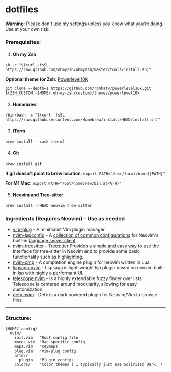 # dotfiles
**Warning**: Please don't use my settings unless you know what you're doing. Use at your own risk!

### Prerequisites:

1. #### Oh my Zsh
```shell
sh -c "$(curl -fsSL https://raw.github.com/ohmyzsh/ohmyzsh/master/tools/install.sh)"
```
**Optional theme for Zsh**: [Powerlevel10k](https://github.com/romkatv/powerlevel10k#installation)
```shell
git clone --depth=1 https://github.com/romkatv/powerlevel10k.git ${ZSH_CUSTOM:-$HOME/.oh-my-zsh/custom}/themes/powerlevel10k
```

2. #### Homebrew
```shell
/bin/bash -c "$(curl -fsSL https://raw.githubusercontent.com/Homebrew/install/HEAD/install.sh)"
```

3. #### iTerm
```shell
brew install --cask iterm2
```

4. #### Git
```shell	
brew install git
```
**If git doesn't point to brew location**: ```export PATH="/usr/local/bin:${PATH}"```


**For M1 Mac**: ```export PATH="/opt/homebrew/bin:${PATH}"```

5. #### Neovim and Tree-sitter
```shell
brew install --HEAD neovim tree-sitter
```

### Ingredients (Requires Neovim) - Use as needed

- [vim-plug](https://github.com/junegunn/vim-plug) - A minimalist Vim plugin manager.
- [nvim-lspconfig](https://github.com/neovim/nvim-lspconfig) - A [collection of common configurations](https://github.com/neovim/nvim-lspconfig/blob/master/doc/server_configurations.md) for Neovim's built-in [language server client](https://neovim.io/doc/user/lsp.html).
- [nvim-treesitter](https://github.com/nvim-treesitter/nvim-treesitter) - [Treesitter](https://github.com/tree-sitter/tree-sitter) Provides a simple and easy way to use the interface for tree-sitter in Neovim and to provide some basic functionality such as highlighting.
- [nvim-cmp](https://github.com/hrsh7th/nvim-cmp) - A completion engine plugin for neovim written in Lua.
- [lspsaga.nvim](https://github.com/tami5/lspsaga.nvim) - Lspsaga is light-weight lsp plugin based on neovim built-in lsp with highly a performant UI.
- [telescope.nvim](https://github.com/nvim-telescope/telescope.nvim) - Is a highly extendable fuzzy finder over lists. Telescope is centered around modularity, allowing for easy customization.
- [defx.nvim](https://github.com/Shougo/defx.nvim) - Defx is a dark powered plugin for Neovim/Vim to browse files.

----
### Structure:
```vim
$HOME/.config/
  nvim/
    init.vim   "Root config file
    macos.vim  "Mac-specific config
    maps.vim   "Keymaps
    plug.vim   "Vim-plug config
    after/
      plugin   "Plugin configs
    colors/    "Color themes ( I typically just use Solirized Dark. )
```

